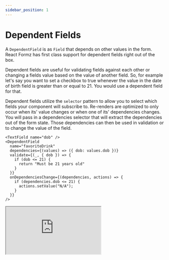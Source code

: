 ```yaml
---
sidebar_position: 1
---
```


# Dependent Fields

A `DependentField` is as `Field` that depends on other values in the form. React Formz has first class support for dependent fields right out of the box. 

Dependent fields are useful for validating fields against each other or changing a fields value based on the value of another field. So, for example let's say you want to set a checkbox to true whenever the value in the date of birth field is greater than or equal to 21. You would use a dependent field for that.

Dependent fields utilize the `selector` pattern to allow you to select which fields your component will subscribe to. Re-renders are optimized to only occur when its' value changes or when one of its' dependencies changes. You will pass in a dependencies selector that will extract the dependencies out of the form state. Those dependencies can then be used in validation or to change the value of the field.

```tsx
<TextField name="dob" />
<DependentField 
  name="favoriteDrink"
  dependencies={(values) => ({ dob: values.dob })} 
  validate={(_, { dob }) => {
    if (dob <= 21) {
      return "Must be 21 years old"
    }
  }} 
  onDependenciesChange={(dependencies, actions) => {
    if (dependencies.dob <= 21) {
      actions.setValue("N/A");
    }
  }}
/>
```

<iframe src="https://codesandbox.io/embed/zerry-react-formz-dependent-fields-owz5m0?fontsize=14&hidenavigation=1&theme=dark"
     style={{ width: "100%", height: 700 }}
     title="zerry-react-formz-dependent-fields"
     allow="accelerometer; ambient-light-sensor; camera; encrypted-media; geolocation; gyroscope; hid; microphone; midi; payment; usb; vr; xr-spatial-tracking"
     sandbox="allow-forms allow-modals allow-popups allow-presentation allow-same-origin allow-scripts"
   ></iframe>
